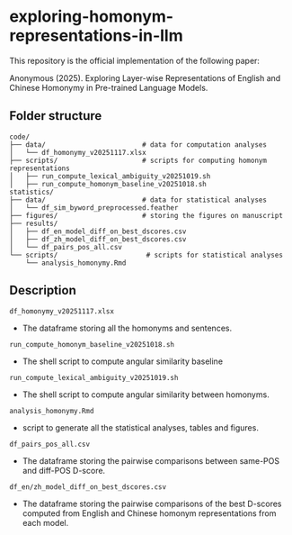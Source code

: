 # exploring-homonym-representations-in-llm
This repository is the official implementation of the following paper:

Anonymous (2025). Exploring Layer-wise Representations of English and Chinese Homonymy in Pre-trained Language Models.

## Folder structure

```
code/
├── data/                        # data for computation analyses
│   └── df_homonymy_v20251117.xlsx                 
├── scripts/                     # scripts for computing homonym representations                  
│   ├── run_compute_lexical_ambiguity_v20251019.sh
│   ├── run_compute_homonym_baseline_v20251018.sh
statistics/                    
├── data/                        # data for statistical analyses                  
│   └── df_sim_byword_preprocessed.feather                    
├── figures/                     # storing the figures on manuscript
├── results/                  
│   ├── df_en_model_diff_on_best_dscores.csv
│   ├── df_zh_model_diff_on_best_dscores.csv
│   └── df_pairs_pos_all.csv
└── scripts/                      # scripts for statistical analyses
    └── analysis_homonymy.Rmd
```

## Description
`df_homonymy_v20251117.xlsx`
- The dataframe storing all the homonyms and sentences.

`run_compute_homonym_baseline_v20251018.sh`
- The shell script to compute angular similarity baseline

`run_compute_lexical_ambiguity_v20251019.sh`
- The shell script to compute angular similarity between homonyms.

`analysis_homonymy.Rmd`
- script to generate all the statistical analyses, tables and figures.

`df_pairs_pos_all.csv`
- The dataframe storing the pairwise comparisons between same-POS and diff-POS D-score.

`df_en/zh_model_diff_on_best_dscores.csv`
- The dataframe storing the pairwise comparisons of the best D-scores computed from English and Chinese homonym representations from each model.





